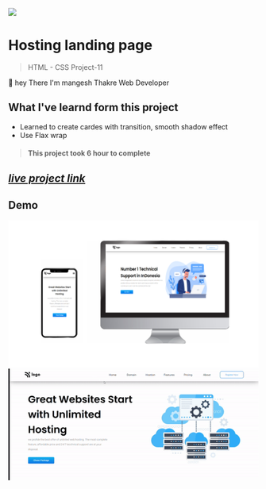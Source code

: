 ![](https://img.shields.io/badge/Live%20Project%2011-Hosting%20Landing%20Page-brightgreen)

# Hosting landing page
> HTML - CSS Project-11

🙌 hey There I'm mangesh Thakre Web Developer 
##  What I've learnd form this project 
 
 - Learned to create cardes with transition, smooth shadow effect  
 - Use Flax wrap

> #### This project took 6 hour to complete  

 ##  _[live project link](https://full-stack-js-html-css-project-11.netlify.app/ "HTML-CSS_Project-11" )_

## Demo

![alt text](https://github.com/MangeshThakre/HTML-CSS-Project-11/blob/master/project%20img/My%20project%20(6).png)
![alt text](https://github.com/MangeshThakre/HTML-CSS-Project-11/blob/master/project%20img/project-11.gif)
